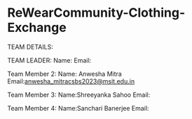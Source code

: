 # ReWearCommunity-Clothing-Exchange

TEAM DETAILS:

TEAM LEADER:
Name:
Email:

Team Member 2:
Name: Anwesha Mitra
Email:anwesha_mitracsbs2023@msit.edu.in

Team Member 3:
Name:Shreeyanka Sahoo
Email:

Team Member 4:
Name:Sanchari Banerjee
Email:
